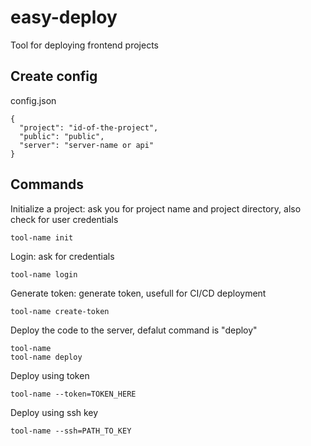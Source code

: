 # easy-deploy
Tool for deploying frontend projects


## Create config
config.json
```
{
  "project": "id-of-the-project",
  "public": "public",
  "server": "server-name or api"
}
```

## Commands

Initialize a project: ask you for project name and project directory, also check for user credentials 
```
tool-name init
```


Login: ask for credentials
```
tool-name login
```


Generate token: generate token, usefull for CI/CD deployment 
```
tool-name create-token
```

Deploy the code to the server, defalut command is "deploy" 
```
tool-name
tool-name deploy
```

Deploy using token
```
tool-name --token=TOKEN_HERE
```

Deploy using ssh key
```
tool-name --ssh=PATH_TO_KEY
```
